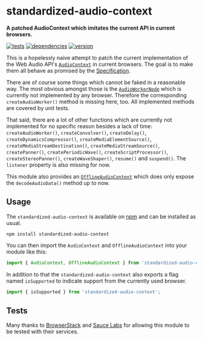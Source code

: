 # standardized-audio-context

**A patched AudioContext which imitates the current API in current browsers.**

[![tests](https://img.shields.io/travis/chrisguttandin/standardized-audio-context/master.svg?style=flat-square)](https://travis-ci.org/chrisguttandin/standardized-audio-context)
[![dependencies](https://img.shields.io/david/chrisguttandin/standardized-audio-context.svg?style=flat-square)](https://www.npmjs.com/package/standardized-audio-context)
[![version](https://img.shields.io/npm/v/standardized-audio-context.svg?style=flat-square)](https://www.npmjs.com/package/standardized-audio-context)

This is a hopelessly naive attempt to patch the current implementation of the Web Audio API's
[`AudioContext`](http://webaudio.github.io/web-audio-api/#AudioContext) in current browsers. The
goal is to make them all behave as promised by the
[Specification](http://webaudio.github.io/web-audio-api/).

There are of course some things which cannot be faked in a reasonable way. The most obvious amongst
those is the [`AudioWorkerNode`](http://webaudio.github.io/web-audio-api/#AudioWorker)
which is currently not implemented by any browser. Therefore the corresponding
`createAudioWorker()` method is missing here, too. All implemented methods are covered by unit
tests.

That said, there are a lot of other functions which are currently not implemented for no specific
reason besides a lack of time: `createAudioWorker()`, `createConvolver()`,
`createDelay()`, `createDynamicsCompressor()`, `createMediaElementSource()`,
`createMediaStreamDestination()`, `createMediaStreamSource()`, `createPanner()`,
`createPeriodicWave()`, `createScriptProcessor()`, `createStereoPanner()`, `createWaveShaper()`,
`resume()` and `suspend()`. The `listener` property is also missing for now.

This module also provides an
[`OfflineAudioContext`](http://webaudio.github.io/web-audio-api/#OfflineAudioContext) which does
only expose the `decodeAudioData()` method up to now.

## Usage

The `standardized-audio-context` is available on
[npm](https://www.npmjs.com/package/standardized-audio-context) and can be installed as usual.

```shell
npm install standardized-audio-context
```

You can then import the `AudioContext` and `OfflineAudioContext` into your module like this:

```js
import { AudioContext, OfflineAudioContext } from 'standardized-audio-context';
```

In addition to that the `standardized-audio-context` also exports a flag named `isSupported` to
indicate support from the currently used browser.

```js
import { isSupported } from 'standardized-audio-context';
```

## Tests

Many thanks to [BrowserStack](https://www.browserstack.com) and [Sauce Labs](https://saucelabs.com) for allowing this module to be tested with their services.

